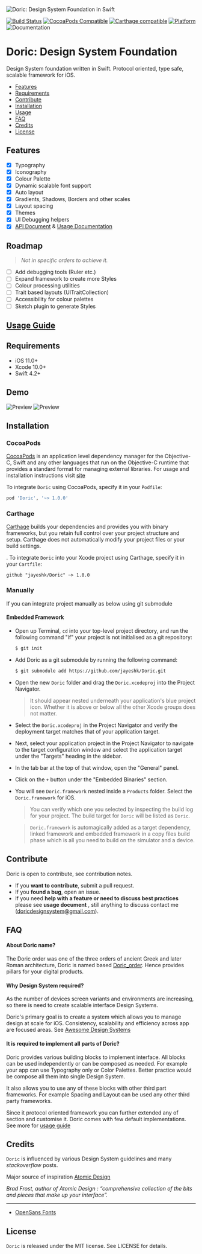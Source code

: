 

![Doric: Design System Foundation in Swift](https://raw.githubusercontent.com/jayeshk/Doric/master/doric.png)

[![Build Status](https://travis-ci.com/jayeshk/Doric.svg?branch=master)](https://travis-ci.com/jayeshk/Doric) [![CocoaPods Compatible](https://img.shields.io/cocoapods/v/Doric.svg)](https://img.shields.io/cocoapods/v/Doric.svg) [![Carthage compatible](https://img.shields.io/badge/Carthage-compatible-red.svg?style=flat)](https://github.com/Carthage/Carthage) [![Platform](https://img.shields.io/cocoapods/p/Doric.svg?style=flat)](https://github.com/jayeshk/Doric)
![Documentation](https://github.com/jayeshk/Doric/blob/master/docs/badge.svg)

# **Doric: Design System Foundation**

Design System foundation written in Swift. Protocol oriented, type safe, scalable framework for iOS.

- [Features](#features)
- [Requirements](#requirements)
- [Contribute](#contribute)
- [Installation](#installation)
- [Usage](./Documentation/Usage.md)
- [FAQ](#faq)
- [Credits](#credits)
- [License](#license)

## Features

- [x] Typography
- [x] Iconography
- [x] Colour Palette
- [x] Dynamic scalable font support
- [x] Auto layout
- [x] Gradients, Shadows, Borders and other scales
- [x] Layout spacing
- [x] Themes
- [x] UI Debugging helpers
- [x] [API Document](https://jayeshk.github.io/Doric/usage.html) & [Usage Documentation](Documentation/Usage.md)

## Roadmap

> *Not in specific orders to achieve it.*

- [ ] Add debugging tools (Ruler etc.)
- [ ] Expand framework to create more Styles
- [ ] Colour processing utilities
- [ ] Trait based layouts (UITraitCollection)
- [ ] Accessibility for colour palettes
- [ ] Sketch plugin to generate Styles

## [Usage Guide](https://jayeshk.github.io/Doric/usage.html)

## Requirements

- iOS 11.0+
- Xcode 10.0+
- Swift 4.2+

## Demo
![Preview](https://raw.githubusercontent.com/jayeshk/Doric/master/demo-screenshot.png) ![Preview](https://raw.githubusercontent.com/jayeshk/Doric/master/screens-preview.gif)

## Installation

### CocoaPods

[CocoaPods](https://cocoapods.org) is an application level dependency manager for the Objective-C, Swift and any other languages that run on the Objective-C runtime that provides a standard format for managing external libraries. For usage and installation instructions visit [site](https://cocoapods.org)

To integrate `Doric`  using CocoaPods, specify it in your `Podfile`:

```ruby
pod 'Doric', '~> 1.0.0'
```

### Carthage

[Carthage](https://github.com/Carthage/Carthage) builds your dependencies and provides you with binary frameworks, but you retain full control over your project structure and setup. Carthage does not automatically modify your project files or your build settings.

. To integrate `Doric` into your Xcode project using Carthage, specify it in your `Cartfile`:

```ogdl
github "jayeshk/Doric" ~> 1.0.0
```

### Manually

If you can integrate project manually as below using git submodule

#### Embedded Framework

- Open up Terminal, `cd` into your top-level project directory, and run the following command "if" your project is not initialised as a git repository:

  ```bash
  $ git init
  ```

- Add Doric as a git submodule by running the following command:

  ```bash
  $ git submodule add https://github.com/jayeshk/Doric.git
  ```

- Open the new `Doric` folder and drag the `Doric.xcodeproj` into the Project Navigator.

    > It should appear nested underneath your application's blue project icon. Whether it is above or below all the other Xcode groups does not matter.

- Select the `Doric.xcodeproj` in the Project Navigator and verify the deployment target matches that of your application target.
- Next, select your application project in the Project Navigator to navigate to the target configuration window and select the application target under the "Targets" heading in the sidebar.
- In the tab bar at the top of that window, open the "General" panel.
- Click on the `+` button under the "Embedded Binaries" section.
- You will see `Doric.framework` nested inside a `Products` folder. Select the `Doric.framework` for iOS.

    > You can verify which one you selected by inspecting the build log for your project. The build target for `Doric` will be listed as `Doric`.

    > `Doric.framework` is automagically added as a target dependency, linked framework and embedded framework in a copy files build phase which is all you need to build on the simulator and a device.


## Contribute

Doric is open to contribute, see contribution notes.
  - If you **want to contribute**, submit a pull request.
  - If you **found a bug**, open an issue.
  - If you need **help with a feature or need to discuss best practices** please see **usage document** , still anything to discuss contact me (doricdesignsystem@gmail.com).

## FAQ

#### **About Doric name?**

The Doric order was one of the three orders of ancient Greek and later Roman architecture, Doric is named based [Doric_order](https://en.wikipedia.org/wiki/Doric_order). Hence provides pillars for your digital products.

#### **Why Design System required?**

As the number of devices screen variants and environments are increasing, so there is need to create scalable interface Design Systems.

Doric's primary goal is to create a system which allows you to manage design at scale for iOS. Consistency, scalability and efficiency across app are focused areas. See [Awesome Design Systems](https://github.com/alexpate/awesome-design-systems)

#### **It is required to implement all parts of Doric?**

Doric provides various building blocks to implement interface. All blocks can be used independently or can be composed as needed. For example your app can use Typography only or Color Palettes. Better practice would be compose all them into single Design System.

It also allows you to use any of these blocks with other third part frameworks. For example Spacing and Layout can be used any other third party frameworks.

Since it protocol oriented framework you can further extended any of section and customise it. Doric comes with few default implementations. See more for [usage guide](Documentation/Usage.md)

## Credits

`Doric` is influenced by various Design System guidelines and many *stackoverflow* posts.

Major source of inspiration [Atomic Design](http://atomicdesign.bradfrost.com/)

*Brad Frost, author of Atomic Design : “comprehensive collection of the bits and pieces that make up your interface”.*

---
- [OpenSans Fonts](./Demo/Catalogue/Catalogue/open-sans/)

## License

`Doric` is released under the MIT license. See LICENSE for details.
